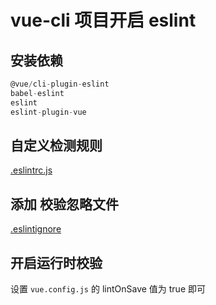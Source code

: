 # vue-cli 项目开启 eslint

## 安装依赖

```js
@vue/cli-plugin-eslint
babel-eslint
eslint
eslint-plugin-vue
```

## 自定义检测规则

[.eslintrc.js](./.eslintrc.js)

## 添加 校验忽略文件

[.eslintignore](./.eslintignore)

## 开启运行时校验

设置 `vue.config.js` 的 lintOnSave 值为 true 即可
